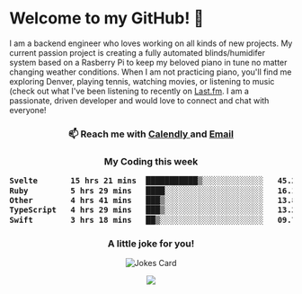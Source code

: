 <h1> Welcome to my GitHub! 👋 </h1>


  I am a backend engineer who loves working on all kinds of new projects. My current passion project is creating a fully automated blinds/humidifer system based on a Rasberry Pi to keep my beloved piano in tune no matter changing weather conditions. When I am not practicing piano, you'll find me exploring Denver, playing tennis, watching movies, or listening to music (check out what I've been listening to recently on [Last.fm](https://www.last.fm/user/mballa000). I am a passionate, driven developer and would love to connect and chat with everyone!

<h3 align = "center"> 📫 Reach me with <a href = "https://calendly.com/msbrandt00/30min"> Calendly </a> and <a href="mailto:msbrandt00@gmail.com">Email</a> 
 </h3>


 
<div align = "center"
[![Anurag's GitHub stats](https://github-readme-stats.vercel.app/api?username=mbrandt00)](https://github.com/anuraghazra/github-readme-stats)
          </div>
<h3 align="center">
  My Coding this week
<!--START_SECTION:waka-->

```txt
Svelte       15 hrs 21 mins  ███████████▒░░░░░░░░░░░░░   45.20 %
Ruby         5 hrs 29 mins   ████░░░░░░░░░░░░░░░░░░░░░   16.17 %
Other        4 hrs 41 mins   ███▒░░░░░░░░░░░░░░░░░░░░░   13.81 %
TypeScript   4 hrs 29 mins   ███▒░░░░░░░░░░░░░░░░░░░░░   13.24 %
Swift        3 hrs 18 mins   ██▒░░░░░░░░░░░░░░░░░░░░░░   09.74 %
```

<!--END_SECTION:waka-->

### A little joke for you!

![Jokes Card](https://readme-jokes.vercel.app/api?hideBorder)

<a href="https://www.linkedin.com/in/mbrandt00/"><img src="https://img.shields.io/badge/linkedin-%230077B5.svg?&style=for-the-badge&logo=linkedin&logoColor=white" /></a>
